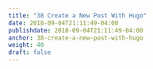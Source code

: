 ```yaml
---
title: "38 Create a New Post With Hugo"
date: 2018-09-04T21:11:49-04:00
publishdate: 2018-09-04T21:11:49-04:00
anchor: 38-create-a-new-post-with-hugo
weight: 40
draft: false
---
```

